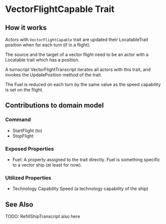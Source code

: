 # VectorFlightCapable Trait

##  How it works

Actors with `VectorFlightCapable` trait are updated their LocatableTrait position when for each turn (if in a flight).

The source and the target of a vector flight need to be an actor with a Locatable trait which has a position.

A turnscript VectorFlightTranscript iterates all actors with this trait, and invokes the UpdatePosition method of the trait.

The Fuel is reduced on each turn by the same value as the speed capability is set on the flight.

## Contributions to domain model

### Command

- StartFlight (to)
- StopFlight

### Exposed Properties

- Fuel: A property assigned to the trait directly. Fuel is something specific to a vector ship (at least for now).

### Utilized Properties

- Technology Capability Speed (a technology capability of the ship)

## See Also

TODO: RefillShipTranscript also here